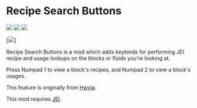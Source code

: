 # Recipe Search Buttons

[![](https://img.shields.io/modrinth/dt/recipe-search-buttons)](https://modrinth.com/mod/recipe-search-buttons) [![](http://cf.way2muchnoise.eu/629858.svg)](https://www.curseforge.com/minecraft/mc-mods/recipe-search-buttons)  [![](http://cf.way2muchnoise.eu/versions/629858.svg)](https://www.curseforge.com/minecraft/mc-mods/recipe-search-buttons)

[![](RecipeSearchButton/src/main/resources/assets/recipesearchbuttons/textures/logo.png)]


Recipe Search Buttons is a mod which adds keybinds for performing JEI recipe and usage lookups on the blocks or fluids you're looking at.

Press Numpad 1 to view a block's recipes, and Numpad 2 to view a block's usages.

This feature is originally from [Hwyla](https://github.com/TehNut-Mods/HWYLA).

This mod requires [JEI](https://github.com/mezz/JustEnoughItems).
